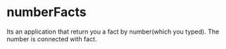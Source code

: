 # numberFacts
Its an application that return you a fact by number(which you typed). The number is connected with fact.
